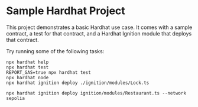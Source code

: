 # Sample Hardhat Project

This project demonstrates a basic Hardhat use case. It comes with a sample contract, a test for that contract, and a Hardhat Ignition module that deploys that contract.

Try running some of the following tasks:

```shell
npx hardhat help
npx hardhat test
REPORT_GAS=true npx hardhat test
npx hardhat node
npx hardhat ignition deploy ./ignition/modules/Lock.ts

npx hardhat ignition deploy ignition/modules/Restaurant.ts --network sepolia
```



<!-- Scroll deployed -->
<!-- RestaurantModule#Restaurant - 0x325ddaD74e34690E3E477278296cb9FCcb863A3D -->

